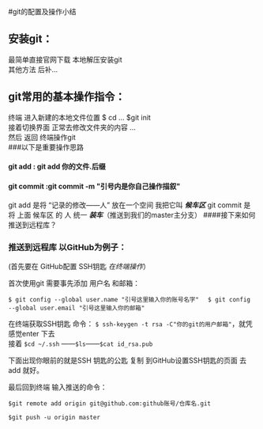 #git的配置及操作小结

## 安装git：
     
     
最简单直接官网下载 本地解压安装git  
其他方法 后补...
## git常用的基本操作指令：
终端 进入新建的本地文件位置 $ cd ... $git init    
接着切换界面 正常去修改文件夹的内容 ...   
然后 返回 终端操作git  
###以下是重要操作思路 
#### git add : git add 你的文件.后缀  
#### git commit :git commit -m "引号内是你自己操作描叙"
git add 是将 “记录的修改——人” 放在一个空间 我把它叫 ***候车区***
git commit 是 将 上面 候车区 的 人 统一 ***装车***（推送到我们的master主分支）
####接下来如何推送到远程库？
### 推送到远程库 以GitHub为例子：
(首先要在 GitHub配置 SSH钥匙 _在终端操作_）

首次使用git 需要事先添加 用户名 和邮箱：

 `$ git config --global user.name "引号这里输入你的账号名字" 
 `
  ` $ git config --global user.email "引号这里输入你的邮箱"
`
 
 在终端获取SSH钥匙 命令：
 ` $ ssh-keygen -t rsa -C"你的git的用户邮箱" `，就凭感觉enter 下去  
 接着
 `$cd ~/.ssh` ——`$ls`——`$cat id_rsa.pub 
` 

下面出现你眼前的就是SSH 钥匙的公匙 复制 到GitHub设置SSH钥匙的页面 去 add 就好。
 
最后回到终端 输入推送的命令：

`$git remote add origin git@github.com:github账号/仓库名.git
`

`$git push -u origin master 
`  

